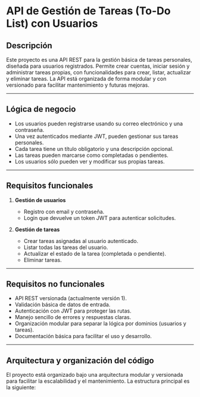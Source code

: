# API de Gestión de Tareas (To-Do List) con Usuarios

## Descripción

Este proyecto es una API REST para la gestión básica de tareas personales, diseñada para usuarios registrados. Permite crear cuentas, iniciar sesión y administrar tareas propias, con funcionalidades para crear, listar, actualizar y eliminar tareas. La API está organizada de forma modular y con versionado para facilitar mantenimiento y futuras mejoras.

---

## Lógica de negocio

- Los usuarios pueden registrarse usando su correo electrónico y una contraseña.
- Una vez autenticados mediante JWT, pueden gestionar sus tareas personales.
- Cada tarea tiene un título obligatorio y una descripción opcional.
- Las tareas pueden marcarse como completadas o pendientes.
- Los usuarios sólo pueden ver y modificar sus propias tareas.

---

## Requisitos funcionales

1. **Gestión de usuarios**
   - Registro con email y contraseña.
   - Login que devuelve un token JWT para autenticar solicitudes.

2. **Gestión de tareas**
   - Crear tareas asignadas al usuario autenticado.
   - Listar todas las tareas del usuario.
   - Actualizar el estado de la tarea (completada o pendiente).
   - Eliminar tareas.

---

## Requisitos no funcionales

- API REST versionada (actualmente versión 1).
- Validación básica de datos de entrada.
- Autenticación con JWT para proteger las rutas.
- Manejo sencillo de errores y respuestas claras.
- Organización modular para separar la lógica por dominios (usuarios y tareas).
- Documentación básica para facilitar el uso y desarrollo.

---

## Arquitectura y organización del código

El proyecto está organizado bajo una arquitectura modular y versionada para facilitar la escalabilidad y el mantenimiento. La estructura principal es la siguiente:

